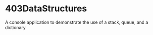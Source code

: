 # 403DataStructures
A console application to demonstrate the use of a stack, queue, and a dictionary
